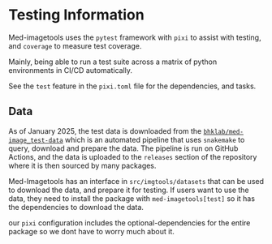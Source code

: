 # Testing Information

Med-imagetools uses the `pytest` framework with `pixi`
to assist with testing, and `coverage` to measure test coverage.

Mainly, being able to run a test suite across a matrix of
python environments in CI/CD automatically.

See the `test` feature in the `pixi.toml` file for the
dependencies, and tasks.

## Data

As of January 2025, the test data is downloaded from the
[`bhklab/med-image_test-data`](https://github.com/bhklab/med-image_test-data)
which is an automated pipeline that uses `snakemake` to query,
download and prepare the data. The pipeline is run on
GitHub Actions, and the data is uploaded to the `releases`
section of the repository where it is then sourced by
many packages.

Med-Imagetools has an interface in `src/imgtools/datasets` that
can be used to download the data, and prepare it for testing.
If users want to use the data, they need to install the package with
`med-imagetools[test]` so it has the dependencies to download the data.

our `pixi` configuration includes the optional-dependencies for the entire
package so we dont have to worry much about it.

